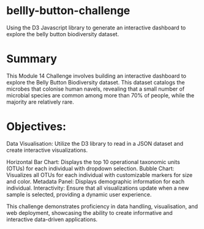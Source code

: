 # bellly-button-challenge
Using the D3 Javascript library to generate an interactive dashboard to explore the belly button biodiversity dataset.
# Summary
This Module 14 Challenge involves building an interactive dashboard to explore the Belly Button Biodiversity dataset. This dataset catalogs the microbes that colonise human navels, revealing that a small number of microbial species are common among more than 70% of people, while the majority are relatively rare.

# Objectives:

Data Visualisation: Utilize the D3 library to read in a JSON dataset and create interactive visualizations.

Horizontal Bar Chart: Displays the top 10 operational taxonomic units (OTUs) for each individual with dropdown selection.
Bubble Chart: Visualizes all OTUs for each individual with customizable markers for size and color.
Metadata Panel: Displays demographic information for each individual.
Interactivity: Ensure that all visualizations update when a new sample is selected, providing a dynamic user experience.

This challenge demonstrates proficiency in data handling, visualisation, and web deployment, showcasing the ability to create informative and interactive data-driven applications.



